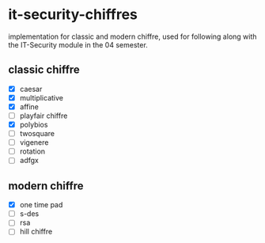# it-security-chiffres

implementation for classic and modern chiffre, used for following along with the IT-Security module in the 04 semester.

## classic chiffre

- [x] caesar
- [x] multiplicative
- [x] affine
- [ ] playfair chiffre
- [x] polybios
- [ ] twosquare
- [ ] vigenere
- [ ] rotation
- [ ] adfgx

## modern chiffre

- [x] one time pad
- [ ] s-des
- [ ] rsa
- [ ] hill chiffre
